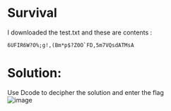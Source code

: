 # Survival
I downloaded the test.txt and these are contents :
```
6UFIR6W?O%;g!,(Bm*p$?Z0O`FD,5m7VQsdATMsA
```

# Solution:
Use Dcode to decipher the solution and enter the flag<br>
![image](https://github.com/LAVANYA-PIDIKITI/CBL-CTF_Writeup/assets/98797256/bfd858de-2c36-44f7-a69d-738f7e8b1244)


